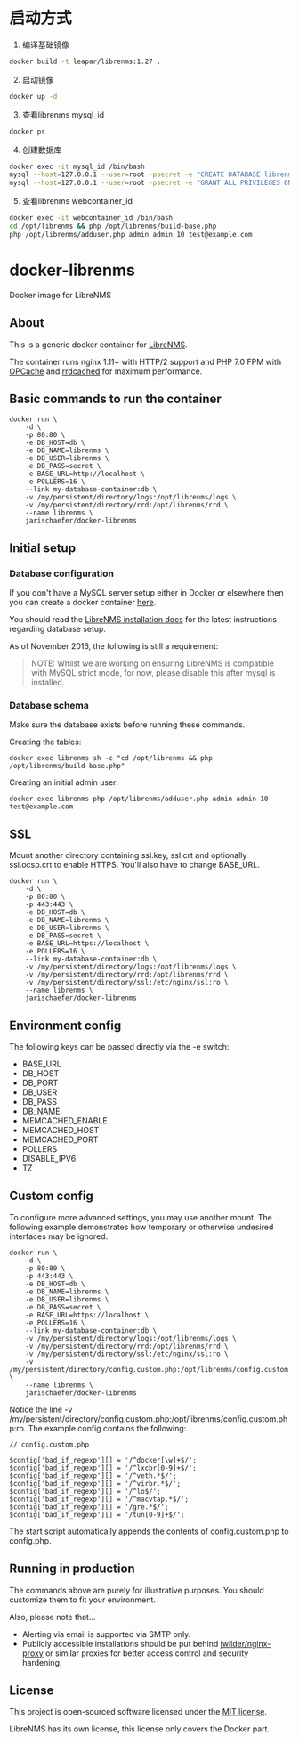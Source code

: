 # 启动方式

1. 编译基础镜像
 ```bash
docker build -t leapar/librenms:1.27 .
```
2. 启动镜像
 ```bash
 docker up -d
 ```
3. 查看librenms mysql_id
```bash
docker ps
``` 
4. 创建数据库
 ```bash
docker exec -it mysql_id /bin/bash
mysql --host=127.0.0.1 --user=root -psecret -e "CREATE DATABASE librenms CHARACTER SET utf8 COLLATE utf8_unicode_ci;"
mysql --host=127.0.0.1 --user=root -psecret -e "GRANT ALL PRIVILEGES ON librenms.* TO 'librenms'@'%' IDENTIFIED BY 'secret';"
```
5. 查看librenms webcontainer_id
```bash
docker exec -it webcontainer_id /bin/bash
cd /opt/librenms && php /opt/librenms/build-base.php
php /opt/librenms/adduser.php admin admin 10 test@example.com
```

# docker-librenms
Docker image for LibreNMS

## About

This is a generic docker container for [LibreNMS](http://www.librenms.org/).

The container runs nginx 1.11+ with HTTP/2 support and PHP 7.0 FPM
with [OPCache](http://php.net/manual/en/book.opcache.php) and [rrdcached](https://oss.oetiker.ch/rrdtool/doc/rrdcached.en.html)  for maximum
performance.

## Basic commands to run the container

	docker run \
		-d \
		-p 80:80 \
		-e DB_HOST=db \
		-e DB_NAME=librenms \
		-e DB_USER=librenms \
		-e DB_PASS=secret \
		-e BASE_URL=http://localhost \
		-e POLLERS=16 \
		--link my-database-container:db \
		-v /my/persistent/directory/logs:/opt/librenms/logs \
		-v /my/persistent/directory/rrd:/opt/librenms/rrd \
		--name librenms \
		jarischaefer/docker-librenms

## Initial setup

### Database configuration

If you don't have a MySQL server setup either in Docker or elsewhere then you can create a docker container [here](MYSQL.md).

You should read the [LibreNMS installation docs](http://docs.librenms.org/Installation/Installation-Ubuntu-1604-Nginx/)
for the latest instructions regarding database setup.

As of November 2016, the following is still a requirement:

> NOTE: Whilst we are working on ensuring LibreNMS is compatible with MySQL strict mode, for now, please disable this after mysql is installed.

### Database schema

Make sure the database exists before running these commands.

Creating the tables:

	docker exec librenms sh -c "cd /opt/librenms && php /opt/librenms/build-base.php"

Creating an initial admin user:

	docker exec librenms php /opt/librenms/adduser.php admin admin 10 test@example.com

## SSL

Mount another directory containing ssl.key, ssl.crt and optionally ssl.ocsp.crt to enable HTTPS.
You'll also have to change BASE_URL.

	docker run \
		-d \
		-p 80:80 \
		-p 443:443 \
		-e DB_HOST=db \
		-e DB_NAME=librenms \
		-e DB_USER=librenms \
		-e DB_PASS=secret \
		-e BASE_URL=https://localhost \
		-e POLLERS=16 \
		--link my-database-container:db \
		-v /my/persistent/directory/logs:/opt/librenms/logs \
		-v /my/persistent/directory/rrd:/opt/librenms/rrd \
		-v /my/persistent/directory/ssl:/etc/nginx/ssl:ro \
		--name librenms \
		jarischaefer/docker-librenms

## Environment config

The following keys can be passed directly via the -e switch:

* BASE_URL
* DB_HOST
* DB_PORT
* DB_USER
* DB_PASS
* DB_NAME
* MEMCACHED_ENABLE
* MEMCACHED_HOST
* MEMCACHED_PORT
* POLLERS
* DISABLE_IPV6
* TZ

## Custom config

To configure more advanced settings, you may use another mount.
The following example demonstrates how temporary or otherwise undesired
interfaces may be ignored.

	docker run \
		-d \
		-p 80:80 \
		-p 443:443 \
		-e DB_HOST=db \
		-e DB_NAME=librenms \
		-e DB_USER=librenms \
		-e DB_PASS=secret \
		-e BASE_URL=https://localhost \
		-e POLLERS=16 \
		--link my-database-container:db \
		-v /my/persistent/directory/logs:/opt/librenms/logs \
		-v /my/persistent/directory/rrd:/opt/librenms/rrd \
		-v /my/persistent/directory/ssl:/etc/nginx/ssl:ro \
		-v /my/persistent/directory/config.custom.php:/opt/librenms/config.custom.php:ro \
		--name librenms \
		jarischaefer/docker-librenms

Notice the line -v /my/persistent/directory/config.custom.php:/opt/librenms/config.custom.php:ro.
The example config contains the following:

```
// config.custom.php

$config['bad_if_regexp'][] = '/^docker[\w]+$/';
$config['bad_if_regexp'][] = '/^lxcbr[0-9]+$/';
$config['bad_if_regexp'][] = '/^veth.*$/';
$config['bad_if_regexp'][] = '/^virbr.*$/';
$config['bad_if_regexp'][] = '/^lo$/';
$config['bad_if_regexp'][] = '/^macvtap.*$/';
$config['bad_if_regexp'][] = '/gre.*$/';
$config['bad_if_regexp'][] = '/tun[0-9]+$/';
```

The start script automatically appends the contents of config.custom.php to config.php.

## Running in production

The commands above are purely for illustrative purposes.
You should customize them to fit your environment.

Also, please note that...

* Alerting via email is supported via SMTP only.
* Publicly accessible installations should be put behind
[jwilder/nginx-proxy](https://github.com/jwilder/nginx-proxy) or
similar proxies for better access control and security hardening.

## License

This project is open-sourced software licensed under the [MIT license](http://opensource.org/licenses/MIT).

LibreNMS has its own license, this license only covers the Docker part.
